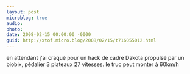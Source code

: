 ```yaml
---
layout: post
microblog: true
audio: 
photo: 
date: 2008-02-15 00:00:00 -0000
guid: http://xtof.micro.blog/2008/02/15/t716055012.html
---
```

en attendant j'ai craqué pour un hack de cadre Dakota propulsé par un biobix, pédalier 3 plateaux 27 vitesses. le truc peut monter à 60km/h
